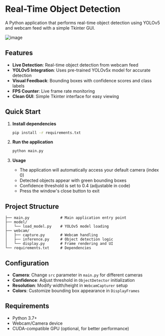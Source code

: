 # Real-Time Object Detection

A Python application that performs real-time object detection using YOLOv5 and webcam feed with a simple Tkinter GUI.

![image](https://github.com/user-attachments/assets/47e4f518-11fd-43fa-bb76-9dfd92c1fa19)


## Features

- **Live Detection**: Real-time object detection from webcam feed
- **YOLOv5 Integration**: Uses pre-trained YOLOv5x model for accurate detection
- **Visual Feedback**: Bounding boxes with confidence scores and class labels
- **FPS Counter**: Live frame rate monitoring
- **Clean GUI**: Simple Tkinter interface for easy viewing

## Quick Start

1. **Install dependencies**
   ```bash
   pip install -r requirements.txt
   ```

2. **Run the application**
   ```bash
   python main.py
   ```

3. **Usage**
   - The application will automatically access your default camera (index 0)
   - Detected objects appear with green bounding boxes
   - Confidence threshold is set to 0.4 (adjustable in code)
   - Press the window's close button to exit

## Project Structure

```
├── main.py              # Main application entry point
├── model/
│   └── load_model.py    # YOLOv5 model loading
├── webcam/
│   ├── capture.py       # Webcam handling
│   ├── inference.py     # Object detection logic
│   └── display.py       # Frame rendering and UI
└── requirements.txt     # Dependencies
```

## Configuration

- **Camera**: Change `src` parameter in `main.py` for different cameras
- **Confidence**: Adjust threshold in `ObjectDetector` initialization
- **Resolution**: Modify width/height in `WebcamCapturer` setup
- **Colors**: Customize bounding box appearance in `DisplayFrames`

## Requirements

- Python 3.7+
- Webcam/Camera device
- CUDA-compatible GPU (optional, for better performance)

